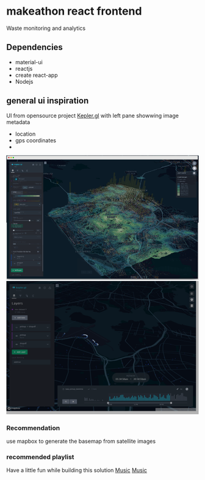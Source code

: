 # makeathon react frontend

Waste monitoring and analytics 

## Dependencies
- material-ui
- reactjs
- create react-app
- Nodejs

## general ui inspiration


UI from opensource project [Kepler.gl](https://kepler.gl/)
with left pane showwing image metadata
- location
- gps coordinates
- 

![Kepler](/kepler.png)
![Kepler](/analytics.png)

### Recommendation

use mapbox to generate the basemap from satellite images


### recommended playlist
Have a little fun while building this solution
[Music](https://www.youtube.com/watch?v=0V8l6-RfgEA)
[Music](https://www.youtube.com/watch?v=TDcJJYY5sms&t=206s)
